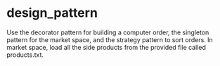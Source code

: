 # design_pattern
Use the decorator pattern for building a computer order, the singleton pattern for the market space, and the strategy pattern to sort orders. In market space, load all the side products from the provided file called products.txt.
